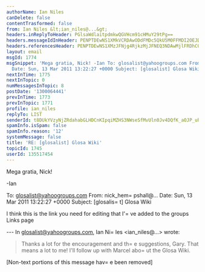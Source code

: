 ```yaml
---
authorName: Ian Niles
canDelete: false
contentTrasformed: false
from: Ian Niles &lt;ian_niles@...&gt;
headers.inReplyToHeader: PGlsaWdlaitpdmkwQGVHcm91cHMuY29tPg==
headers.messageIdInHeader: PENPTDEwNS1XMkVCRDAwODdFMDc5QkU5M0FFMDI2OEJDQzBAcGh4LmdibD4=
headers.referencesHeader: PENPTDEwNS1XMzJFNjg4RjkzMjJFNEQ3NDAwMjlFRDhCQzcwQHBoeC5nYmw+LDxpbGlnZWoraXZpMEBlR3JvdXBzLmNvbT4=
layout: email
msgId: 1774
msgSnippet: 'Mega gratia, Nick! -Ian To: glosalist@yahoogroups.com From: nick_hempshall@yahoo.co.uk
  Date: Sun, 13 Mar 2011 13:22:27 +0000 Subject: [glosalist] Glosa Wiki I'
nextInTime: 1775
nextInTopic: 0
numMessagesInTopic: 8
postDate: '1300064441'
prevInTime: 1773
prevInTopic: 1771
profile: ian_niles
replyTo: LIST
senderId: t8DUkYVzyNjZRdahabGLHDCnKIpqiMZHS3NWseSfMvUln0Jv4DQfK_aOJP_uhVW_-5VORduNu_3GFbdJ4ZBORuFPAhkdROMN
spamInfo.isSpam: false
spamInfo.reason: '12'
systemMessage: false
title: 'RE: [glosalist] Glosa Wiki'
topicId: 1745
userId: 135517454
---
```



Mega gratia, Nick!
 
-Ian
 


To: glosalist@yahoogroups.com
From: nick_hem=
pshall@...
Date: Sun, 13 Mar 2011 13:22:27 +0000
Subject: [glosalis=
t] Glosa Wiki


  



I think this is the link you need for editing that I'=
ve added to the groups Links page

--- In glosalist@yahoogroups.com, Ian Ni=
les <ian_niles@...> wrote:
>
> 
> Thanks a lot for the encouragement and th=
e suggestions, Gary. That means a lot to me! I'll follow up with Marcel abo=
ut the Glosa Wiki. 



 		 	   		  

[Non-text portions of this message hav=
e been removed]



